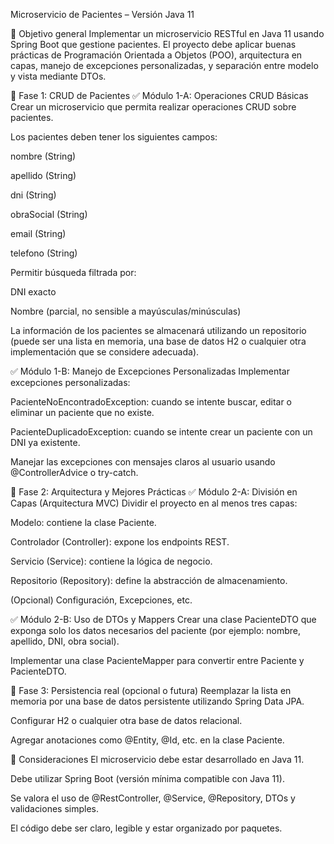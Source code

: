 Microservicio de Pacientes – Versión Java 11

🎯 Objetivo general
Implementar un microservicio RESTful en Java 11 usando Spring Boot que gestione pacientes. El proyecto debe aplicar buenas prácticas de Programación Orientada a Objetos (POO), arquitectura en capas, manejo de excepciones personalizadas, y separación entre modelo y vista mediante DTOs.

🧩 Fase 1: CRUD de Pacientes
✅ Módulo 1-A: Operaciones CRUD Básicas
Crear un microservicio que permita realizar operaciones CRUD sobre pacientes.


Los pacientes deben tener los siguientes campos:


nombre (String)


apellido (String)


dni (String)


obraSocial (String)


email (String)


telefono (String)


Permitir búsqueda filtrada por:


DNI exacto


Nombre (parcial, no sensible a mayúsculas/minúsculas)


La información de los pacientes se almacenará utilizando un repositorio (puede ser una lista en memoria, una base de datos H2 o cualquier otra implementación que se considere adecuada).



✅ Módulo 1-B: Manejo de Excepciones Personalizadas
Implementar excepciones personalizadas:


PacienteNoEncontradoException: cuando se intente buscar, editar o eliminar un paciente que no existe.


PacienteDuplicadoException: cuando se intente crear un paciente con un DNI ya existente.


Manejar las excepciones con mensajes claros al usuario usando @ControllerAdvice o try-catch.



🧩 Fase 2: Arquitectura y Mejores Prácticas
✅ Módulo 2-A: División en Capas (Arquitectura MVC)
Dividir el proyecto en al menos tres capas:


Modelo: contiene la clase Paciente.


Controlador (Controller): expone los endpoints REST.


Servicio (Service): contiene la lógica de negocio.


Repositorio (Repository): define la abstracción de almacenamiento.


(Opcional) Configuración, Excepciones, etc.



✅ Módulo 2-B: Uso de DTOs y Mappers
Crear una clase PacienteDTO que exponga solo los datos necesarios del paciente (por ejemplo: nombre, apellido, DNI, obra social).


Implementar una clase PacienteMapper para convertir entre Paciente y PacienteDTO.



🔁 Fase 3: Persistencia real (opcional o futura)
Reemplazar la lista en memoria por una base de datos persistente utilizando Spring Data JPA.


Configurar H2 o cualquier otra base de datos relacional.


Agregar anotaciones como @Entity, @Id, etc. en la clase Paciente.



📌 Consideraciones
El microservicio debe estar desarrollado en Java 11.


Debe utilizar Spring Boot (versión mínima compatible con Java 11).


Se valora el uso de @RestController, @Service, @Repository, DTOs y validaciones simples.


El código debe ser claro, legible y estar organizado por paquetes.

